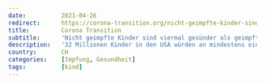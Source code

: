 ```yaml
---
date:          2021-04-26
redirect:      https://corona-transition.org/nicht-geimpfte-kinder-sind-viermal-gesunder
title:         Corona Transition
subtitle:      'Nicht geimpfte Kinder sind viermal gesünder als geimpfte'
description:   '32 Millionen Kinder in den USA würden an mindestens einer von zwanzig chronischen Krankheiten leiden. Dies seien 43 Prozent aller amerikanischer (...)'
country:       CH
categories:    [Impfung, Gesundheit]
tags:          [kind]
---
```

